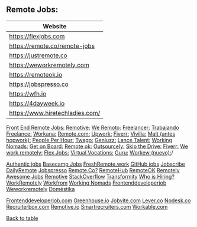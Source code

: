 ## Remote Jobs:

| Website |
| ------- |
| https://flexjobs.com |  
| https://remote.co/remote-jobs |  
| https://justremote.co |  
| https://weworkremotely.com |  
| https://remoteok.io |  
| https://jobspresso.co |  
| https://wfh.io |  
| https://4dayweek.io |
| https://www.hiretechladies.com/ |

[Front End Remote Jobs:](https://frontendremotejobs.com/)
[Remotive:](https://remotive.io/)
[We Remoto:](https://weremoto.com/)
[Freelancer:](http://www.freelancer.com/)
[Trabajando Freelance:](http://www.trabajofreelance.com/)
[Workana:](http://www.workana.es/jobs)
[Remote.com:](https://remote.com/)
[Upwork:](https://www.upwork.com/)
[Fiverr:](https://www.fiverr.com/)
[Vivilia:](http://vivilia.com/es)
[Malt (antes hopwork):](https://www.malt.es/)
[People Per Hour:](http://www.peopleperhour/com/freelancers)
[Twago:](ttps://www.twago.com/)
[Geniuzz:](http://www.geniuzz.com/)
[Lance Talent:](https://lancetalent.com/)
[Working Nomads:](https://www.workingnomads.co/jobs)
[Get on Board:](https://www.getonbrd.com/)
[Remote ok:](https://remoteok.io/)
[Outsourcely:](https://www.outsourcely.com/)
[Skip the Drive:](https://www.skipthedrive.com/)
[Fiverr:](https://www.fiverr.com/)
[We work remotely:](https://weworkremotely.com/)
[Flex Jobs:](https://www.flexjobs.com/)
[Virtual Vocations:](https://www.virtualvocations.com/)
[Guru:](https://www.guru.com/)
[Workew (nuevo):](https://workew.com)/

[Authentic jobs](https://authenticjobs.com/#remote=true)
[Basecamp Jobs](https://basecamp.com/jobs)
[FreshRemote.work](https://freshremote.work/)
[GitHub jobs](https://jobs.github.com/positions?description=&location=remote)
[Jobscribe](https://jobscribe.co.nz)
[DailyRemote](https://dailyremote.com)
[Jobspresso](https://jobspresso.co/)
[Remote.Co?](https://remote.co/)
[RemoteHub](https://remotehub.io)
[RemoteOK](https://remoteok.io)
[Remotely Awesome Jobs](https://www.remotelyawesomejobs.com/)
[Remotive](http://jobs.remotive.io/)
[StackOverflow](https://stackoverflow.com/jobs?allowsremote=True)
[Transformity](https://www.transformify.org)
[Who is Hiring?](https://whoishiring.io)
[WorkRemotely](https://workremotely.io/)
[Workfrom](http://www.workfrom.co)
[Working Nomads](https://www.workingnomads.co/jobs)
[Frontenddeveloperjob](http://frontenddeveloperjob.com/)
[Weworkremotely](https://weworkremotely.com)
[Doméstika](https://www.domestika.org/es/jobs/where/remote)

[Frontenddeveloperjob.com](https://www.google.es/search?q=site:frontenddeveloperjob.com+%2B+remote+ui+developer&safe=off&source=lnt&tbs=qdr:w&sa=X&ved=0ahUKEwims5PBoI_cAhVLthQKHZy_BzAQpwUIIA&biw=1920&bih=947)
[Greenhouse.io](https://www.google.es/search?q=site:greenhouse.io+%2B+remote+ui+developer&safe=off&source=lnt&tbs=qdr:w&sa=X&ved=0ahUKEwijv5qdoY_cAhWBShQKHU4UDbYQpwUIIA&biw=1920&bih=947)
[Jobvite.com](https://www.google.es/search?q=site:jobvite.com+%2B+remote+ui+developer&safe=off&source=lnt&tbs=qdr:w&sa=X&ved=0ahUKEwj75fPuoI_cAhXSERQKHdseB48QpwUIIA&biw=1920&bih=947)
[Lever.co](https://www.google.es/search?q=site:lever.co+%2B+remote+ui+developer&safe=off&source=lnt&tbs=qdr:w&sa=X&ved=0ahUKEwiPnJONoY_cAhUHnRQKHd6GBdcQpwUIIA&biw=1920&bih=947)
[Nodesk.co](https://www.google.es/search?q=site:nodesk.co+%2B+remote+ui+developer&safe=off&source=lnt&tbs=qdr:w&sa=X&ved=0ahUKEwiVobiMoI_cAhWLuBQKHbgNBtsQpwUIIA&biw=1920&bih=947)
[Recruiterbox.com](https://www.google.es/search?q=site:recruiterbox.com+%2B+remote+ui+developer&safe=off&source=lnt&tbs=qdr:w&sa=X&ved=0ahUKEwjkwNqxoI_cAhWF7xQKHbVzDQIQpwUIIA&biw=1920&bih=947)
[Remotive.io](https://www.google.es/search?q=site:remotive.io+%2B+remote+ui+developer&safe=off&source=lnt&tbs=qdr:m&sa=X&ved=0ahUKEwjT8P2LovPaAhULuRQKHf1MAqEQpwUIIA&biw=1920&bih=949)
[Smartrecruiters.com](https://www.google.es/search?q=site:.smartrecruiters.com+%2B+remote+ui+developer&safe=off&source=lnt&tbs=qdr:w&sa=X&ved=0ahUKEwjHhtivkvPaAhWB1xQKHYcjD24QpwUIIA&biw=1920&bih=949)
[Workable.com](https://www.google.es/search?q=site:workable.com+%2B+remote+ui+developer&safe=off&source=lnt&tbs=qdr:w&sa=X&ved=0ahUKEwjwkfL8oI_cAhUEthQKHRvDA6MQpwUIIA&biw=1920&bih=947)

[Back to table](https://github.com/Miguel-Parra-M/MyResources/blob/main/README.md)
